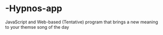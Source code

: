 # -Hypnos-app

  JavaScript and Web-based (Tentative) program that brings a new meaning to your themse song of the day
